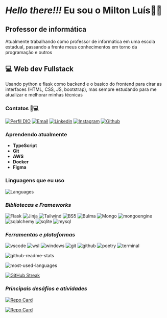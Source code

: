 
# ***Hello there!!!*** Eu sou o Milton Luís👋👋

## Professor de informática
Atualmente trabalhando como professor de informática em uma escola estadual, passando a frente meus conhecimentos em torno da programação e outros

## 💻 Web dev Fullstack
Usando python e flask como backend e o basico do frontend para cirar as interfaces (HTML, CSS, JS, bootstrap), mas sempre estudando para me atualizar e melhorar minhas técnicas

### Contatos 📱💻

[![Perfil DIO](https://img.shields.io/badge/-Meu%20Perfil%20na%20DIO-000?style=for-the-badge&logo=note)](https://www.dio.me/users/miltonluis)
[![Email](https://img.shields.io/badge/Gmail-000?style=for-the-badge&logo=gmail&logoColor=E7AF26)](mailto:miltonluis138@gmail.com)
[![Linkedin](https://img.shields.io/badge/LinkedIn-000?style=for-the-badge&logo=linkedin&logoColor=E7AF26)](https://www.linkedin.com/in/milton-lu%C3%ADs-de-carvalho-monteiro-8a436a157)
[![Instagram](https://img.shields.io/badge/Instagram-000?style=for-the-badge&logo=instagram&logoColor=E7AF26)](Not)
[![Github](https://img.shields.io/badge/Github-000?style=for-the-badge&logo=github&logoColor=E7AF26)]((https://github.com/Milton-Luis))
  
### Aprendendo atualmente

- **TypeScript**
- **Git**
- **AWS**
- **Docker**
- **Figma**

### Linguagens que eu uso

![Languages](https://skillicons.dev/icons?i=python,js,html,css,java,markdown&theme=dark&perline=8)

### ***Bibliotecas e Frameworks***

  ![Flask](https://img.shields.io/badge/Flask-000000?style=for-the-badge&logo=flask&logoColor=E7AF26)
  ![Jinja](https://img.shields.io/badge/jinja-000?style=for-the-badge&logo=jinja&logoColor=E7AF26)
  ![Tailwind](https://img.shields.io/badge/Tailwind_CSS-000?style=for-the-badge&logo=tailwind-css&logoColor=E7AF26)
  ![BS5](https://img.shields.io/badge/Bootstrap-000?style=for-the-badge&logo=bootstrap&logoColor=E7AF26)
  ![Bulma](https://img.shields.io/badge/Bulma-000?style=for-the-badge&logo=bulma&logoColor=E7AF26)
  ![Mongo](https://img.shields.io/badge/mongoDB-000?style=for-the-badge&logo=mongodb&logoColor=E7AF26)
  ![mongoengine](https://img.shields.io/badge/mongoengine-000?style=for-the-badge&logo=mongodb&logoColor=E7AF26)
  ![sqlalchemy](https://img.shields.io/badge/sqlalchemy-000?style=for-the-badge&logo=sqlalchemy&logoColor=E7AF26)
  ![sqlite](https://img.shields.io/badge/sqlite-000?style=for-the-badge&logo=sqlite&logoColor=E7AF26)
  ![mysql](https://img.shields.io/badge/mysql-000?style=for-the-badge&logo=mysql&logoColor=E7AF26)

### ***Ferramentas e plataformas***

![vscode](https://img.shields.io/badge/vscode-000?style=for-the-badge&logo=visualstudiocode&logoColor=E7AF26)
![wsl](https://img.shields.io/badge/wsl-000?style=for-the-badge&logo=ubuntu&logoColor=E7AF26)
![windows](https://img.shields.io/badge/windows-000?style=for-the-badge&logo=windows&logoColor=E7AF26)
![git](https://img.shields.io/badge/git-000?style=for-the-badge&logo=git&logoColor=E7AF26)
![github](https://img.shields.io/badge/github-000?style=for-the-badge&logo=github&logoColor=E7AF26)
![poetry](https://img.shields.io/badge/poetry-000?style=for-the-badge&logo=poetry&logoColor=E7AF26)
![terminal](https://img.shields.io/badge/terminal-000?style=for-the-badge&logo=windowsterminal&logoColor=E7AF26)
  
![github-readme-stats](https://github-readme-stats.vercel.app/api?username=Milton-Luis&show_icons=true&theme=transparent&bg_color=1F1C28&icon_color=E7AF26&border_color=E7AF26&text_color=9700dd&title_color=E7AF26&include_all_commits=true&count_private=true)

![most-used-languages](https://github-readme-stats.vercel.app/api/top-langs/?username=Milton-Luis&layout=compact&langs_count=168&theme=transparent&bg_color=1F1C28&icon_color=E7AF26&border_color=E7AF26&text_color=fff&title_color=E7AF26&)

[![GitHub Streak](https://streak-stats.demolab.com/?user=Milton-Luis&theme=transparent&background=1F1C28&border=E7AF26&dates=fff&ring=E7AF26&fire=E7AF26&sideNums=9700dd&sideLabels=E7AF26&currStreakLabel=E7AF26&currStreakNum=9700dd)](https://git.io/streak-stats)


### ***Principais desáfios e atividades***

[![Repo Card](https://github-readme-stats.vercel.app/api/pin/?username=Milton-luis&repo=dio-lab-open-source&bg_color=1F1C28&border_color=E7AF26&show_icons=true&icon_color=E7AF26&title_color=9700dd&text_color=FFF)](https://github.com/Milton-Luis/dio-lab-open-source)

[![Repo Card](https://github-readme-stats.vercel.app/api/pin/?username=Milton-luis&repo=audioBook&bg_color=1F1C28&border_color=E7AF26&show_icons=true&icon_color=E7AF26&title_color=9700dd&text_color=FFF)](https://github.com/Milton-Luis/audioBook)
